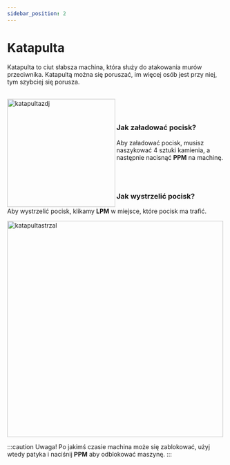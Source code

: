 ```yaml
---
sidebar_position: 2
---
```


# Katapulta
Katapulta to ciut słabsza machina, która służy do atakowania murów przeciwnika. Katapultą można się poruszać, im więcej osób jest przy niej, tym szybciej się porusza.
<br></br>
<div class="box">
    <img 
    src={require('./img/katapulta.png').default}
    align="left"
    alt="katapultazdj"
    width="250"
    />
</div>



<br></br>

### Jak załadować pocisk?
Aby załadować pocisk, musisz naszykować 4 sztuki kamienia, a następnie nacisnąć **PPM** na machinę.

<br></br>

### Jak wystrzelić pocisk?
Aby wystrzelić pocisk, klikamy **LPM** w miejsce, które pocisk ma trafić.

<div class="box">
    <img 
    src={require('./img/katapultaladowanie.gif').default}
    alt="katapultastrzal"
    width="500"
    />
</div>

:::caution Uwaga!
Po jakimś czasie machina może się zablokować, użyj wtedy patyka i naciśnij **PPM** aby odblokować maszynę.
:::
